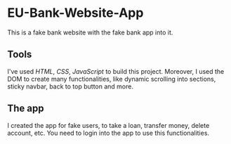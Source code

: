 # EU-Bank-Website-App

This is a fake bank website with the fake bank app into it. 

## Tools
I've used *HTML*, *CSS*, *JavaScript* to build this project. Moreover, I used the DOM to create many functionalities, like dynamic scrolling into sections, sticky navbar, back to top button and more.

## The app

I created the app for fake users, to take a loan, transfer money, delete account, etc. You need to login into the app to use this functionalities.

